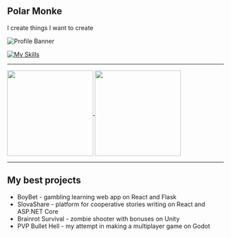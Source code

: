 ## Polar Monke

I create things I want to create

![Profile Banner](https://github.com/user-attachments/assets/8451d353-b050-4550-b212-44264b6148da)

[![My Skills](https://skillicons.dev/icons?i=js,react,vite,py,flask,cs,dotnet,unity,godot,mysql,sqlite)](https://skillicons.dev)

---

<a href="https://github.com/anuraghazra/github-readme-stats">
  <img height=200 align="center" src="https://github-readme-stats.vercel.app/api?username=PolarMonke&theme=omni" />
</a>
<a href="https://github.com/anuraghazra/convoychat">
  <img height=200 align="center" src="https://github-readme-stats.vercel.app/api/top-langs?username=PolarMonke&layout=compact&langs_count=8&card_width=320&theme=omni" />
</a>

---

## My best projects

- BoyBet - gambling learning web app on React and Flask
- SlovaShare - platform for cooperative stories writing on React and ASP.NET Core
- Brainrot Survival - zombie shooter with bonuses on Unity
- PVP Bullet Hell - my attempt in making a multiplayer game on Godot



